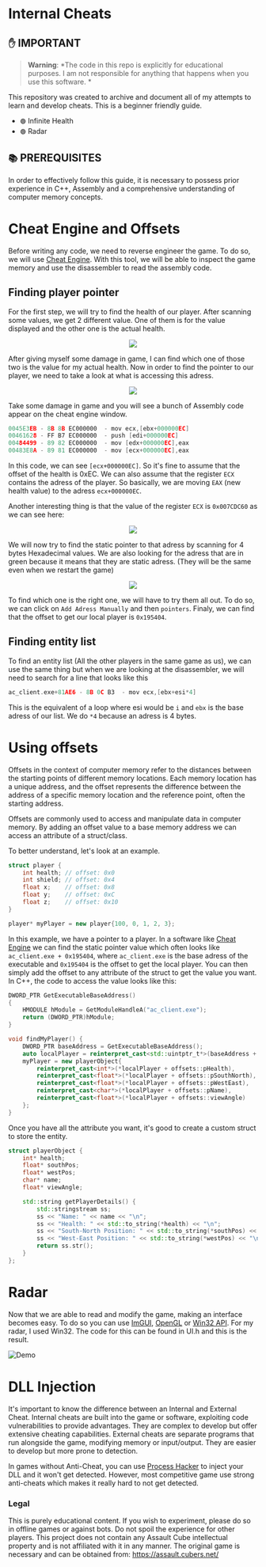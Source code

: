 <h1>Internal Cheats</h1>

## `✋` IMPORTANT
> **Warning**: *The code in this repo is explicitly for educational purposes. I am not responsible for anything that happens when you use this software. *

This repository was created to archive and document all of my attempts to learn and develop cheats. This is a beginner friendly guide. 

- `🟢` Infinite Health 
- `🟢` Radar

## `📚` PREREQUISITES
In order to effectively follow this guide, it is necessary to possess prior experience in C++, Assembly and a comprehensive understanding of computer memory concepts.

# Cheat Engine and Offsets
Before writing any code, we need to reverse engineer the game. To do so, we will use [Cheat Engine](https://cheatengine.org/). With this tool, we will be able to inspect the game memory and use the disassembler to read the assembly code.

<h2>Finding player pointer</h2>
For the first step, we will try to find the health of our player. After scanning some values, we get 2 different value. One of them is for the value displayed and the other one is the actual health.

<p align="center" width="100%">
    <img width="" src="./img/2healthAdressFound.png">
</p>

After giving myself some damage in game, I can find which one of those two is the value for my actual health. 
Now in order to find the pointer to our player, we need to take a look at what is accessing this adress.

<p align="center" width="100%">
    <img width="" src="./img/accessAdress.png">
</p>

Take some damage in game and you will see a bunch of Assembly code appear on the cheat engine window. 

```c
0045E3EB - 8B 8B EC000000  - mov ecx,[ebx+000000EC]
00461628 - FF B7 EC000000  - push [edi+000000EC]
00484499 - 89 82 EC000000  - mov [edx+000000EC],eax
00483E8A - 89 81 EC000000  - mov [ecx+000000EC],eax
```
In this code, we can see `[ecx+000000EC]`. So it's fine to assume that the offset of the health is 0xEC. We can also assume that the register `ECX` contains the adress of the player. So basically, we are moving `EAX` (new health value) to the adress `ecx+000000EC`.

Another interesting thing is that the value of the register `ECX` is `0x007CDC60` as we can see here: 

<p align="center" width="100%">
    <img width="" src="./img/ECX.png">
</p>

We will now try to find the static pointer to that adress by scanning for 4 bytes Hexadecimal values. We are also looking for the adress that are in green because it means that they are static adress. (They will be the same even when we restart the game) 

<p align="center" width="100%">
    <img width="" src="./img/staticAdress.png">
</p>

To find which one is the right one, we will have to try them all out. To do so, we can click on `Add Adress Manually` and then `pointers`. Finaly, we can find that the offset to get our local player is `0x195404`.

<h2>Finding entity list</h2>
To find an entity list (All the other players in the same game as us), we can use the same thing but when we are looking at the disassembler, we will need to search for a line that looks like this 

```c++
ac_client.exe+81AE6 - 8B 0C B3  - mov ecx,[ebx+esi*4]
```
This is the equivalent of a loop where esi would be `i` and `ebx` is the base adress of our list. We do `*4` because an adress is 4 bytes. 


# Using offsets 
Offsets in the context of computer memory refer to the distances between the starting points of different memory locations. 
Each memory location has a unique address, and the offset represents the difference between the address of a specific memory location and the reference point, often the starting address.

Offsets are commonly used to access and manipulate data in computer memory. By adding an offset value to a base memory address we can access an attribute of a struct/class. 

To better understand, let's look at an example. 

```c++
struct player {
    int health; // offset: 0x0
    int shield; // offset: 0x4
    float x;    // offset: 0x8
    float y;    // offset: 0xC
    float z;    // offset: 0x10
}

player* myPlayer = new player{100, 0, 1, 2, 3}; 
```
In this example, we have a pointer to a player. In a software like [Cheat Engine](https://cheatengine.org/) we can find the static pointer value which often looks like `ac_client.exe + 0x195404`, where `ac_client.exe` is the base adress of the executable and `0x195404` is the offset to get the local player. You can then simply add the offset to any attribute of the struct to get the value you want. In C++, the code to access the value looks like this: 

```c++
DWORD_PTR GetExecutableBaseAddress()
{
    HMODULE hModule = GetModuleHandleA("ac_client.exe");  
    return (DWORD_PTR)hModule;
}

void findMyPlayer() {
    DWORD_PTR baseAddress = GetExecutableBaseAddress();
    auto localPlayer = reinterpret_cast<std::uintptr_t*>(baseAddress + offsets::dwLocalPlayer);
    myPlayer = new playerObject{
        reinterpret_cast<int*>(*localPlayer + offsets::pHealth),
        reinterpret_cast<float*>(*localPlayer + offsets::pSouthNorth),
        reinterpret_cast<float*>(*localPlayer + offsets::pWestEast),
        reinterpret_cast<char*>(*localPlayer + offsets::pName),
        reinterpret_cast<float*>(*localPlayer + offsets::viewAngle)
    };
}
```
Once you have all the attribute you want, it's good to create a custom struct to store the entity. 

```c++
struct playerObject {
    int* health;
    float* southPos;
    float* westPos;
    char* name;
    float* viewAngle; 

    std::string getPlayerDetails() {
        std::stringstream ss;
        ss << "Name: " << name << "\n";
        ss << "Health: " << std::to_string(*health) << "\n";
        ss << "South-North Position: " << std::to_string(*southPos) << "\n";
        ss << "West-East Position: " << std::to_string(*westPos) << "\n";
        return ss.str();
    }
};
```

# Radar 

Now that we are able to read and modify the game, making an interface becomes easy. To do so you can use [ImGUI](https://github.com/ocornut/imgui), [OpenGL](https://www.opengl.org/) or [Win32 API](https://learn.microsoft.com/en-us/windows/win32/). For my radar, I used Win32. The code for this can be found in UI.h and this is the result. 

![Demo](https://giphy.com/embed/hSjLzueofjE0Net8dZ)

# DLL Injection 

It's important to know the difference between an Internal and External Cheat. Internal cheats are built into the game or software, exploiting code vulnerabilities to provide advantages. They are complex to develop but offer extensive cheating capabilities. External cheats are separate programs that run alongside the game, modifying memory or input/output. They are easier to develop but more prone to detection.

In games without Anti-Cheat, you can use [Process Hacker](https://processhacker.sourceforge.io/downloads.php) to inject your DLL and it won't get detected. However, most competitive game use strong anti-cheats which makes it really hard to not get detected. 

### Legal 
This is purely educational content. If you wish to experiment, please do so in offline games or against bots. Do not spoil the experience for other players. This project does not contain any Assault Cube intellectual property and is not affiliated with it in any manner. The original game is necessary and can be obtained from: https://assault.cubers.net/




